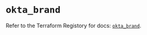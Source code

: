 # `okta_brand`

Refer to the Terraform Registory for docs: [`okta_brand`](https://registry.terraform.io/providers/okta/okta/4.6.1/docs/resources/brand).
